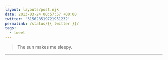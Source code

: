 ```yaml
---
layout: layouts/post.njk
date: 2013-03-24 00:57:57 +00:00
twitter: '315628519721951232'
permalink: /status/{{ twitter }}/
tags: 
  - tweet
---
```


> The sun makes me sleepy.

---
